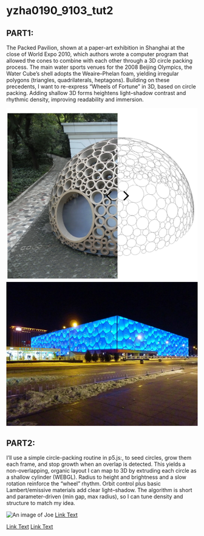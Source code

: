 # yzha0190_9103_tut2

## PART1:
The Packed Pavilion, shown at a paper-art exhibition in Shanghai at the close of World Expo 2010, which authors wrote a computer program that allowed the cones to combine with each other through a 3D circle packing process.
The main water sports venues for the 2008 Beijing Olympics, the Water Cube’s shell adopts the Weaire–Phelan foam, yielding irregular polygons (triangles, quadrilaterals, heptagons). 
Building on these precedents, I want to re-express “Wheels of Fortune” in 3D, based on circle packing. Adding shallow 3D forms heightens light–shadow contrast and rhythmic density, improving readability and immersion.


![An image of PP](readmeImages/PackedPavilion.png)
![An image of BJNA](readmeImages/TheBeijingNationalAquaticsCenter.jpg)


## PART2:
I’ll use a simple circle-packing routine in p5.js:, to seed circles, grow them each frame, and stop growth when an overlap is detected. This yields a non-overlapping, organic layout I can map to 3D by extruding each circle as a shallow cylinder (WEBGL). Radius to height and brightness and a slow rotation reinforce the “wheel” rhythm. Orbit control plus basic Lambert/emissive materials add clear light–shadow. The algorithm is short and parameter-driven (min gap, max radius), so I can tune density and structure to match my idea.


![An image of Joe](readmeImages/Interwind.png)
[Link Text](https://openprocessing.org/sketch/2187000)


[Link Text](https://thecodingtrain.com/challenges/50-animated-circle-packing)
[Link Text](https://thecodingtrain.com/tracks/webgl/webgl/2-3d-geometries)
